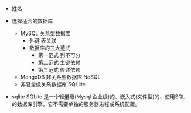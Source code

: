 - 姓名

- 选择适合的数据库
  - MySQL 关系型数据库
     - 外键 表关联
     - 数据库的三大范式
       - 第一范式 列不可分
       - 第二范式 主键依赖
       - 第三范式 传递依赖
  - MongoDB 非关系型数据库  NoSQL
  - 非轻量级关系数据库 SQLlite

- sqlite
    SQLite 是一个轻量级(Mysql 企业级)的、嵌入式(文件型)的、使用SQL的数据库引擎，它不需要单独的服务器进程或系统配置。